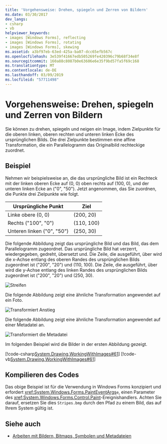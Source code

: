 ```yaml
---
title: 'Vorgehensweise: Drehen, spiegeln und Zerren von Bildern'
ms.date: 03/30/2017
dev_langs:
- csharp
- vb
helpviewer_keywords:
- images [Windows Forms], reflecting
- images [Windows Forms], rotating
- images [Windows Forms], skewing
ms.assetid: a3bf97eb-63ed-425a-ba07-dcc65efb567c
ms.openlocfilehash: 3e539f41667edb505269fe420396c79b68f34e8f
ms.sourcegitcommit: 160a88c8087b0e63606e6e35f9bd57fa5f69c168
ms.translationtype: MT
ms.contentlocale: de-DE
ms.lasthandoff: 03/09/2019
ms.locfileid: "57711498"
---
```

# <a name="how-to-rotate-reflect-and-skew-images"></a>Vorgehensweise: Drehen, spiegeln und Zerren von Bildern
Sie können zu drehen, spiegeln und neigen ein Image, indem Zielpunkte für die oberen linken, oberen rechten und unteren linken Ecke des ursprünglichen Bilds. Die drei Zielpunkte bestimmen eine affine Transformation, die ein Parallelogramm das Originalbild rechteckige zuordnet.  
  
## <a name="example"></a>Beispiel  
 Nehmen wir beispielsweise an, die das ursprüngliche Bild ist ein Rechteck mit der linken oberen Ecke auf (0, 0) oben rechts auf (100, 0), und der unteren linken Ecke an ("0", "50"). Jetzt angenommen, das Sie zuordnen, die Punkte drei Zielpunkte wie folgt.  
  
|Ursprüngliche Punkt|Ziel|  
|--------------------|-----------------------|  
|Linke obere (0, 0)|(200, 20)|  
|Rechts ("100", "0")|(110, 100)|  
|Unteren linken ("0", "50")|(250, 30)|  
  
 Die folgende Abbildung zeigt das ursprüngliche Bild und das Bild, das dem Parallelogramm zugeordnet. Das ursprüngliche Bild hat verzerrt, wiedergegeben, gedreht, übersetzt und. Die Zeile, die ausgeführt, über wird die x-Achse entlang des oberen Randes des ursprünglichen Bilds zugeordnet ist ("200", "20") und (110, 100). Die Zeile, die ausgeführt, über wird die y-Achse entlang des linken Randes des ursprünglichen Bilds zugeordnet ist ("200", "20") und (250, 30).  
  
 ![Streifen](./media/stripes1.gif "Stripes1")  
  
 Die folgende Abbildung zeigt eine ähnliche Transformation angewendet auf ein Foto.  
  
 ![Transformiert Anstieg](./media/transformedclimber.png "TransformedClimber")  
  
 Die folgende Abbildung zeigt eine ähnliche Transformation angewendet auf einer Metadatei an.  
  
 ![Transformiert die Metadatei](./media/transformedmetafile.png "TransformedMetafile")  
  
 Im folgenden Beispiel wird die Bilder in der ersten Abbildung gezeigt.  
  
 [!code-csharp[System.Drawing.WorkingWithImages#61](~/samples/snippets/csharp/VS_Snippets_Winforms/System.Drawing.WorkingWithImages/CS/Class1.cs#61)]
 [!code-vb[System.Drawing.WorkingWithImages#61](~/samples/snippets/visualbasic/VS_Snippets_Winforms/System.Drawing.WorkingWithImages/VB/Class1.vb#61)]  
  
## <a name="compiling-the-code"></a>Kompilieren des Codes  
 Das obige Beispiel ist für die Verwendung in Windows Forms konzipiert und erfordert <xref:System.Windows.Forms.PaintEventArgs>`e`, einen Parameter des <xref:System.Windows.Forms.Control.Paint>-Ereignishandlers. Achten Sie darauf, ersetzen Sie dies `Stripes.bmp` durch den Pfad zu einem Bild, das auf Ihrem System gültig ist.  
  
## <a name="see-also"></a>Siehe auch
- [Arbeiten mit Bildern, Bitmaps, Symbolen und Metadateien](working-with-images-bitmaps-icons-and-metafiles.md)
